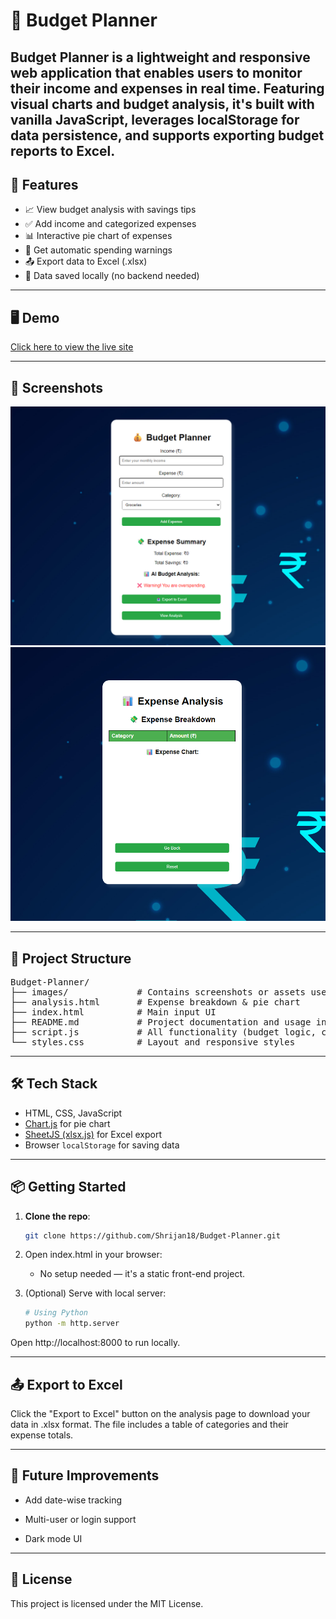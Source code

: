 # 💸 Budget Planner

**Budget Planner** is a lightweight and responsive web application that enables users to monitor their income and expenses in real time. Featuring visual charts and budget analysis, it's built with vanilla JavaScript, leverages localStorage for data persistence, and supports exporting budget reports to Excel.
---

## 🚀 Features

- 📈 View budget analysis with savings tips
- ✅ Add income and categorized expenses
- 📊 Interactive pie chart of expenses
- 🧠 Get automatic spending warnings
- 📤 Export data to Excel (.xlsx)
- 💾 Data saved locally (no backend needed)

---

## 🖥️ Demo

[Click here to view the live site](https://ayushgit05.github.io/Budget-Planner/)

---

## 📸 Screenshots

![Landing Page](images/page1ss.png)  
![Analysis Page](images/page2ss.png)  

---

## 📂 Project Structure

<pre>
Budget-Planner/
├── images/             # Contains screenshots or assets used in the project
├── analysis.html       # Expense breakdown & pie chart
├── index.html          # Main input UI
├── README.md           # Project documentation and usage instructions
├── script.js           # All functionality (budget logic, charts, export)
└── styles.css          # Layout and responsive styles
</pre>

---

## 🛠️ Tech Stack

- HTML, CSS, JavaScript
- [Chart.js](https://www.chartjs.org/) for pie chart
- [SheetJS (xlsx.js)](https://sheetjs.com/) for Excel export
- Browser `localStorage` for saving data

---

## 📦 Getting Started

1. **Clone the repo**:
   ```bash
   git clone https://github.com/Shrijan18/Budget-Planner.git

2. Open index.html in your browser:
    - No setup needed — it's a static front-end project.

3. (Optional) Serve with local server:

    ```bash
    # Using Python
    python -m http.server
Open http://localhost:8000 to run locally.

---

## 📤 Export to Excel

Click the "Export to Excel" button on the analysis page to download your data in .xlsx format. The file includes a table of categories and their expense totals.

---

## 🧠 Future Improvements

- Add date-wise tracking

- Multi-user or login support

- Dark mode UI

---

## 📜 License

This project is licensed under the MIT License.
